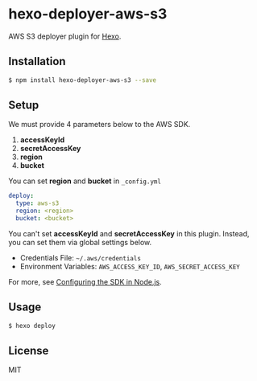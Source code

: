 # hexo-deployer-aws-s3
AWS S3 deployer plugin for [Hexo].

## Installation

``` bash
$ npm install hexo-deployer-aws-s3 --save
```

## Setup

We must provide 4 parameters below to the AWS SDK.

1. **accessKeyId**
2. **secretAccessKey**
3. **region**
4. **bucket**

You can set **region** and **bucket** in `_config.yml`

``` yaml
deploy:
  type: aws-s3
  region: <region>
  bucket: <bucket>
```

You can't set **accessKeyId** and **secretAccessKey** in this plugin. Instead, you can set them via global settings below.

- Credentials File: `~/.aws/credentials`
- Environment Variables: `AWS_ACCESS_KEY_ID`, `AWS_SECRET_ACCESS_KEY`

For more, see [Configuring the SDK in Node.js].

[Hexo]: http://hexo.io/
[Configuring the SDK in Node.js]: http://docs.aws.amazon.com/AWSJavaScriptSDK/guide/node-configuring.html

## Usage

``` bash
$ hexo deploy
```

## License
MIT